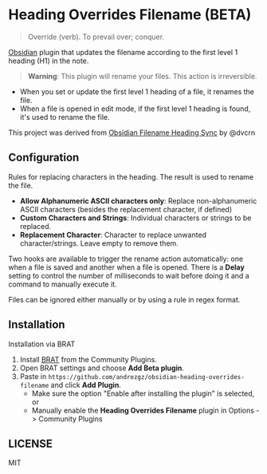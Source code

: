 # Heading Overrides Filename (BETA)

> Override (verb). To prevail over; conquer.

[Obsidian](https://obsidian.md/) plugin that updates the filename according to the first level 1 heading (H1) in the note.

> **Warning**: This plugin will rename your files. This action is irreversible.

- When you set or update the first level 1 heading of a file, it renames the file.
- When a file is opened in edit mode, if the first level 1 heading is found, it's used to rename the file.

This project was derived from [Obsidian Filename Heading Sync](https://github.com/dvcrn/obsidian-filename-heading-sync) by @dvcrn

## Configuration

Rules for replacing characters in the heading. The result is used to rename the file.

- **Allow Alphanumeric ASCII characters only**: Replace non-alphanumeric ASCII characters (besides the replacement character, if defined)
- **Custom Characters and Strings**: Individual characters or strings to be replaced.
- **Replacement Character**: Character to replace unwanted character/strings. Leave empty to remove them.

Two hooks are available to trigger the rename action automatically: one when a file is saved and another when a file is opened. There is a **Delay** setting to control the number of milliseconds to wait before doing it and a command to manually execute it.

Files can be ignored either manually or by using a rule in regex format.

## Installation

Installation via BRAT

1. Install [BRAT](https://obsidian.md/plugins?id=obsidian42-brat) from the Community Plugins.
2. Open BRAT settings and choose **Add Beta plugin**.
3. Paste in `https://github.com/andrezgz/obsidian-heading-overrides-filename` and click **Add Plugin**.
    - Make sure the option "Enable after installing the plugin" is selected, or
    - Manually enable the **Heading Overrides Filename** plugin in Options -> Community Plugins

## LICENSE

MIT
